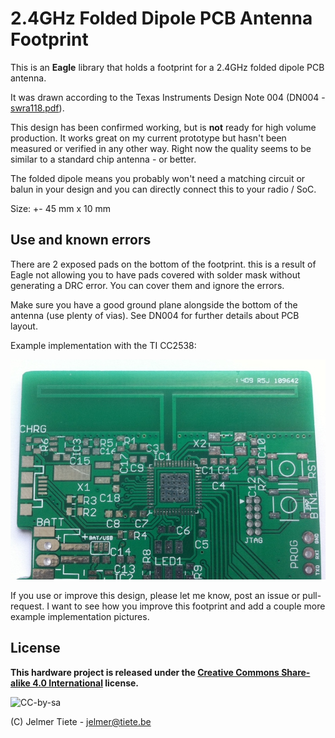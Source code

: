 2.4GHz Folded Dipole PCB Antenna Footprint
==============

This is an **Eagle** library that holds a footprint for a 2.4GHz folded dipole PCB antenna.

It was drawn according to the Texas Instruments Design Note 004 (DN004 - [swra118.pdf](http://www.ti.com/lit/swra118)).

This design has been confirmed working, but is **not** ready for high volume production. It works great on my current prototype but hasn't been measured or verified in any other way. Right now the quality seems to be similar to a standard chip antenna - or better.

The folded dipole means you probably won't need a matching circuit or balun in your design and you can directly connect this to your radio / SoC.

Size: +- 45 mm x 10 mm

Use and known errors
------------
There are 2 exposed pads on the bottom of the footprint. this is a result of Eagle not allowing you to have pads covered with solder mask without generating a DRC error. You can cover them and ignore the errors.

Make sure you have a good ground plane alongside the bottom of the antenna (use plenty of vias). See DN004 for further details about PCB layout.

Example implementation with the TI CC2538:

![cc2538 folded dipole](./example1.jpg)


If you use or improve this design, please let me know, post an issue or pull-request. I want to see how you improve this footprint and add a couple more example implementation pictures.

License
-------
**This hardware project is released under the [Creative Commons Share-alike 4.0 International](http://creativecommons.org/licenses/by-sa/4.0/) license.**

![CC-by-sa](http://i.creativecommons.org/l/by-sa/4.0/88x31.png)

(C) Jelmer Tiete - <jelmer@tiete.be>